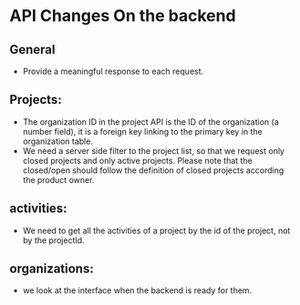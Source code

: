 # API Changes On the backend

## General
- Provide a meaningful response to each request.

## Projects:
- The organization ID in the project API is the ID of the organization (a number field), it is a foreign key linking to the primary key in the organization table.
- We need a server side filter to the project list, so that we request only closed projects and only active projects. Please note that the closed/open should follow the definition of closed projects according the product owner.



## activities:
- We need to get all the activities of a project by the id of the project, not by the projectId.


## organizations: 
- we look at the interface when the backend is ready for them.